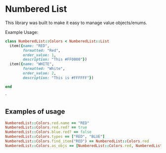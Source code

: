 # Numbered List

This library was built to make it easy to manage value objects/enums.


Example Usage: 
```ruby
class NumberedList::Colors < NumberedList::List
  item({name: "RED",
        formatted: "Red",
        order_value: 1,
        description: "This #FF0000"})
  item({name: "WHITE",
        formatted: "White",
        order_value: 2,
        description: "This is #FFFFFF"})

end
```
`

## Examples of usage

```ruby
NumberedList::Colors.red.name == "RED"
NumberedList::Colors.red.red? == true
NumberedList::Colors.blue.red? == false
NumberedList::Colors.types == ["RED", "BLUE"]
NumberedList::Colors.find_item("RED") == NumberedList::Colors.red
NumberedList::Colors.as_objs == [NumberedList::Colors.red, NumberedList::Colors.blue]
```
